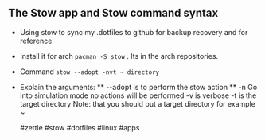## The Stow app and Stow command syntax

* Using stow to sync my .dotfiles to github for backup recovery and for reference
* Install it for arch `pacman -S stow` . Its in the arch repositories.
* Command `stow --adopt -nvt ~ directory`

* Explain the arguments:
	**	--adopt is to perform the stow action
	**	-n Go into simulation mode no actions will be performed
		-v is verbose
		-t is the target directory
		Note: that you should put a target directory for example ~

    #zettle #stow #dotfiles #linux #apps
